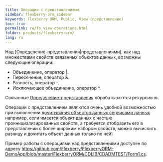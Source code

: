 ```yaml
---
title: Операции с представлениями
sidebar: flexberry-orm_sidebar
keywords: Flexberry ORM, Public, View (представление)
toc: true
permalink: ru/fo_view-operations.html
folder: products/flexberry-orm/
lang: ru
---
```


Над [Определение-представления|представлениями], как над множествами свойств связанных объектов данных, возможны следующие операции:

*	Объединение, оператор |.
*	Пересечение, оператор &.
*	Разность, оператор -.
*	Исключающее объединение, оператор ^.

Связанные [Определение-представления](fo_view-def) обрабатываются рекурсивно.

Операции с представлением являются очень удобной возможностью при выполнении [дочитывания объектов данных сервисами данных](fo_additional-loading-data-object) например, если имеется объект данных с частью проинициализированных свойств, а требуется отобразить его в представлении с более широким набором свойств, можно вычислить разницу и дочитать объект данных только по ней)

Пример работы с операциями над представлениями доступен по адресу https://github.com/Flexberry/FlexberryORM-DemoApp/blob/master/FlexberryORM/CDLIB/CDADMTEST/Form1.cs.
